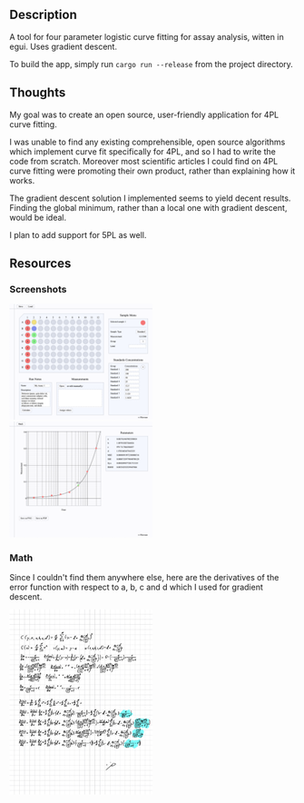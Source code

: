 ## Description

A tool for four parameter logistic curve fitting for assay analysis, witten in egui.
Uses gradient descent.

To build the app, simply run `cargo run --release` from the project directory.


## Thoughts

My goal was to create an open source, user-friendly application for 4PL curve fitting.

I was unable to find any existing comprehensible, open source algorithms which implement curve
fit specifically for 4PL, and so I had to write the code from scratch.
Moreover most scientific articles I could find on 4PL curve fitting were promoting their own product,
rather than explaining how it works.

The gradient descent solution I implemented seems to yield decent results.
Finding the global minimum, rather than a local one with gradient descent, would be ideal.

I plan to add support for 5PL as well.

## Resources

### Screenshots

<img src="https://github.com/eliavaux/elisa/blob/main/resources/Screenshot%20Microplate.png" width="50%">
<img src="https://github.com/eliavaux/elisa/blob/main/resources/Screenshot%20Plot.png" width="50%">

### Math

Since I couldn't find them anywhere else, here are the derivatives of the error function with respect
to a, b, c and d which I used for gradient descent.

<img src="https://github.com/eliavaux/elisa/blob/main/resources/math.jpg" width="50%">
